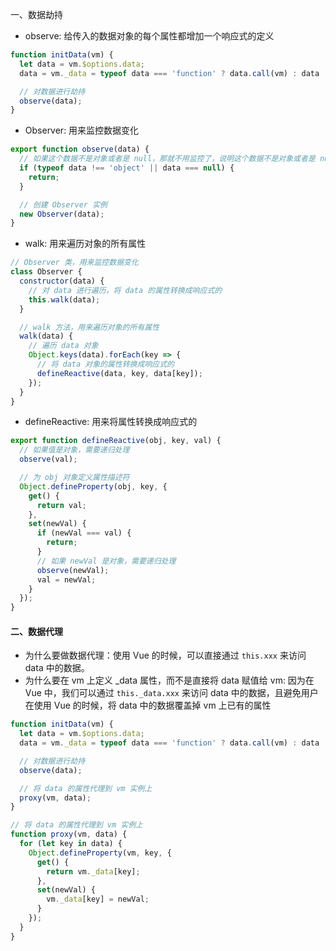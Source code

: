 一、数据劫持

+ observe: 给传入的数据对象的每个属性都增加一个响应式的定义

```javascript
function initData(vm) {
  let data = vm.$options.data;
  data = vm._data = typeof data === 'function' ? data.call(vm) : data || {};

  // 对数据进行劫持
  observe(data);
}
```



+ Observer: 用来监控数据变化

```javascript
export function observe(data) {
  // 如果这个数据不是对象或者是 null，那就不用监控了，说明这个数据不是对象或者是 null
  if (typeof data !== 'object' || data === null) {
    return;
  }

  // 创建 Observer 实例
  new Observer(data);
}
```



+ walk: 用来遍历对象的所有属性

```javascript
// Observer 类，用来监控数据变化
class Observer {
  constructor(data) {
    // 对 data 进行遍历，将 data 的属性转换成响应式的
    this.walk(data);
  }

  // walk 方法，用来遍历对象的所有属性
  walk(data) {
    // 遍历 data 对象
    Object.keys(data).forEach(key => {
      // 将 data 对象的属性转换成响应式的
      defineReactive(data, key, data[key]);
    });
  }
}
```



+ defineReactive: 用来将属性转换成响应式的

```javascript
export function defineReactive(obj, key, val) {
  // 如果值是对象，需要递归处理
  observe(val);

  // 为 obj 对象定义属性描述符
  Object.defineProperty(obj, key, {
    get() {
      return val;
    },
    set(newVal) {
      if (newVal === val) {
        return;
      }
      // 如果 newVal 是对象，需要递归处理
      observe(newVal);
      val = newVal;
    }
  });
}
```



#### 二、数据代理
+ 为什么要做数据代理：使用 Vue 的时候，可以直接通过 `this.xxx` 来访问 data 中的数据。
+ 为什么要在 vm 上定义 _data 属性，而不是直接将 data 赋值给 vm: 因为在 Vue 中，我们可以通过 `this._data.xxx` 来访问 data 中的数据，且避免用户在使用 Vue 的时候，将 data 中的数据覆盖掉 vm 上已有的属性



```javascript
function initData(vm) {
  let data = vm.$options.data;
  data = vm._data = typeof data === 'function' ? data.call(vm) : data || {};

  // 对数据进行劫持
  observe(data);

  // 将 data 的属性代理到 vm 实例上
  proxy(vm, data);
}
```



```javascript
// 将 data 的属性代理到 vm 实例上
function proxy(vm, data) {
  for (let key in data) {
    Object.defineProperty(vm, key, {
      get() {
        return vm._data[key];
      },
      set(newVal) {
        vm._data[key] = newVal;
      }
    });
  }
}
```



